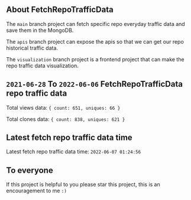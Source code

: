 ## About FetchRepoTrafficData

The `main` branch project can fetch specific repo everyday traffic data and save them in the MongoDB.

The `apis` branch project can expose the apis so that we can get our repo historical traffic data.

The `visualization` branch project is a frontend project that can make the repo traffic data visualization.

## `2021-06-28` To `2022-06-06` FetchRepoTrafficData repo traffic data

Total views data: `{ count: 651, uniques: 66 }`

Total clones data: `{ count: 838, uniques: 621 }`

## Latest fetch repo traffic data time

Latest fetch repo traffic data time: `2022-06-07 01:24:56`

## To everyone

If this project is helpful to you please star this project, this is an encouragement to me `:)`



